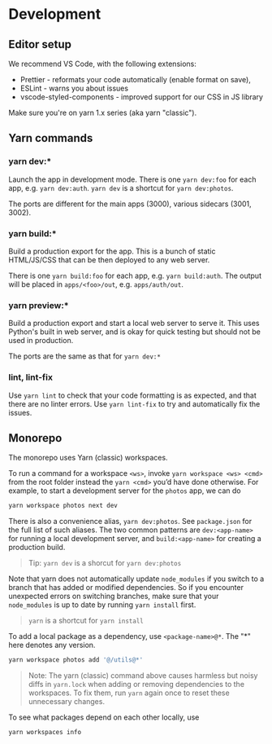 # Development

## Editor setup

We recommend VS Code, with the following extensions:

- Prettier - reformats your code automatically (enable format on save),
- ESLint - warns you about issues
- vscode-styled-components - improved support for our CSS in JS library

Make sure you're on yarn 1.x series (aka yarn "classic").

## Yarn commands

### yarn dev:*

Launch the app in development mode. There is one `yarn dev:foo` for each app,
e.g. `yarn dev:auth`. `yarn dev` is a shortcut for `yarn dev:photos`.

The ports are different for the main apps (3000), various sidecars (3001, 3002).

### yarn build:*

Build a production export for the app. This is a bunch of static HTML/JS/CSS
that can be then deployed to any web server.

There is one `yarn build:foo` for each app, e.g. `yarn build:auth`. The output
will be placed in `apps/<foo>/out`, e.g. `apps/auth/out`.

### yarn preview:*

Build a production export and start a local web server to serve it. This uses
Python's built in web server, and is okay for quick testing but should not be
used in production.

The ports are the same as that for `yarn dev:*`

### lint, lint-fix

Use `yarn lint` to check that your code formatting is as expected, and that
there are no linter errors. Use `yarn lint-fix` to try and automatically fix the
issues.

## Monorepo

The monorepo uses Yarn (classic) workspaces.

To run a command for a workspace `<ws>`, invoke `yarn workspace <ws> <cmd>` from
the root folder instead the `yarn <cmd>` you’d have done otherwise. For
example, to start a development server for the `photos` app, we can do

```sh
yarn workspace photos next dev
```

There is also a convenience alias, `yarn dev:photos`. See `package.json` for the
full list of such aliases. The two common patterns are `dev:<app-name>` for
running a local development server, and `build:<app-name>` for creating a
production build.

> Tip: `yarn dev` is a shorcut for `yarn dev:photos`

Note that yarn does not automatically update `node_modules` if you switch to a
branch that has added or modified dependencies. So if you encounter unexpected
errors on switching branches, make sure that your `node_modules` is up to date
by running `yarn install` first.

> `yarn` is a shortcut for `yarn install`

To add a local package as a dependency, use `<package-name>@*`. The "*" here
denotes any version.

```sh
yarn workspace photos add '@/utils@*'
```

> Note: The yarn (classic) command above causes harmless but noisy diffs in
> `yarn.lock` when adding or removing dependencies to the workspaces. To fix
> them, run `yarn` again once to reset these unnecessary changes.

To see what packages depend on each other locally, use

```sh
yarn workspaces info
```
